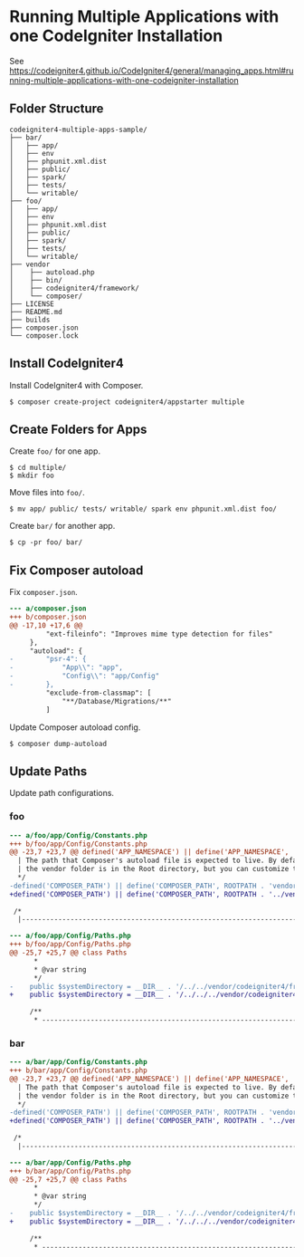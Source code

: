 # Running Multiple Applications with one CodeIgniter Installation

See https://codeigniter4.github.io/CodeIgniter4/general/managing_apps.html#running-multiple-applications-with-one-codeigniter-installation

## Folder Structure

```
codeigniter4-multiple-apps-sample/
├── bar/
│   ├── app/
│   ├── env
│   ├── phpunit.xml.dist
│   ├── public/
│   ├── spark/
│   ├── tests/
│   └── writable/
├── foo/
│   ├── app/
│   ├── env
│   ├── phpunit.xml.dist
│   ├── public/
│   ├── spark/
│   ├── tests/
│   └── writable/
├── vendor
│    ├── autoload.php
│    ├── bin/
│    ├── codeigniter4/framework/
│    └── composer/
├── LICENSE
├── README.md
├── builds
├── composer.json
└── composer.lock
```

## Install CodeIgniter4

Install CodeIgniter4 with Composer.

```
$ composer create-project codeigniter4/appstarter multiple
```

## Create Folders for Apps

Create `foo/` for one app.

```
$ cd multiple/
$ mkdir foo
```

Move files into `foo/`.

```
$ mv app/ public/ tests/ writable/ spark env phpunit.xml.dist foo/
```

Create `bar/` for another app.

```
$ cp -pr foo/ bar/
```

## Fix Composer autoload

Fix `composer.json`.

```diff
--- a/composer.json
+++ b/composer.json
@@ -17,10 +17,6 @@
         "ext-fileinfo": "Improves mime type detection for files"
     },
     "autoload": {
-        "psr-4": {
-            "App\\": "app",
-            "Config\\": "app/Config"
-        },
         "exclude-from-classmap": [
             "**/Database/Migrations/**"
         ]
```

Update Composer autoload config.

```
$ composer dump-autoload
```

## Update Paths

Update path configurations.

### foo

```diff
--- a/foo/app/Config/Constants.php
+++ b/foo/app/Config/Constants.php
@@ -23,7 +23,7 @@ defined('APP_NAMESPACE') || define('APP_NAMESPACE', 'App');
  | The path that Composer's autoload file is expected to live. By default,
  | the vendor folder is in the Root directory, but you can customize that here.
  */
-defined('COMPOSER_PATH') || define('COMPOSER_PATH', ROOTPATH . 'vendor/autoload.php');
+defined('COMPOSER_PATH') || define('COMPOSER_PATH', ROOTPATH . '../vendor/autoload.php');
 
 /*
  |--------------------------------------------------------------------------
```

```diff
--- a/foo/app/Config/Paths.php
+++ b/foo/app/Config/Paths.php
@@ -25,7 +25,7 @@ class Paths
      *
      * @var string
      */
-    public $systemDirectory = __DIR__ . '/../../vendor/codeigniter4/framework/system';
+    public $systemDirectory = __DIR__ . '/../../../vendor/codeigniter4/framework/system';
 
     /**
      * ---------------------------------------------------------------
```

### bar

```diff
--- a/bar/app/Config/Constants.php
+++ b/bar/app/Config/Constants.php
@@ -23,7 +23,7 @@ defined('APP_NAMESPACE') || define('APP_NAMESPACE', 'App');
  | The path that Composer's autoload file is expected to live. By default,
  | the vendor folder is in the Root directory, but you can customize that here.
  */
-defined('COMPOSER_PATH') || define('COMPOSER_PATH', ROOTPATH . 'vendor/autoload.php');
+defined('COMPOSER_PATH') || define('COMPOSER_PATH', ROOTPATH . '../vendor/autoload.php');
 
 /*
  |--------------------------------------------------------------------------
```

```diff
--- a/bar/app/Config/Paths.php
+++ b/bar/app/Config/Paths.php
@@ -25,7 +25,7 @@ class Paths
      *
      * @var string
      */
-    public $systemDirectory = __DIR__ . '/../../vendor/codeigniter4/framework/system';
+    public $systemDirectory = __DIR__ . '/../../../vendor/codeigniter4/framework/system';
 
     /**
      * ---------------------------------------------------------------
```
